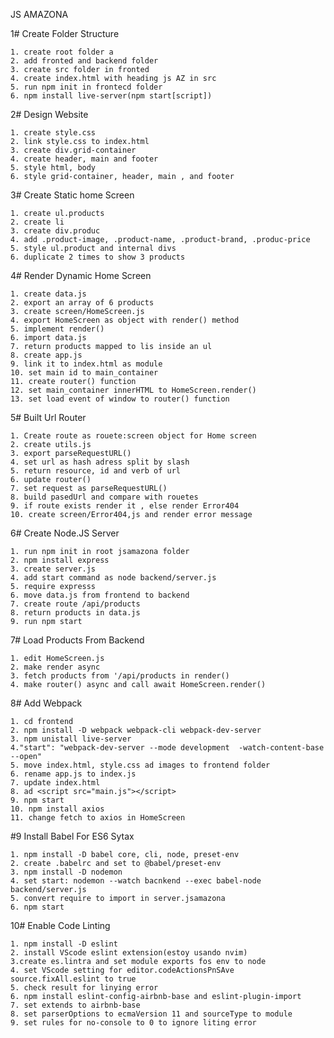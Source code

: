 JS AMAZONA 

1# Create Folder Structure

    1. create root folder a
    2. add fronted and backend folder
    3. create src folder in fronted
    4. create index.html with heading js AZ in src
    5. run npm init in frontecd folder
    6. npm install live-server(npm start[script]) 

2# Design Website

    1. create style.css
    2. link style.css to index.html
    3. create div.grid-container
    4. create header, main and footer
    5. style html, body
    6. style grid-container, header, main , and footer

3# Create Static home Screen

    1. create ul.products
    2. create li 
    3. create div.produc
    4. add .product-image, .product-name, .product-brand, .produc-price
    5. style ul.product and internal divs
    6. duplicate 2 times to show 3 products

4# Render Dynamic Home Screen 

    1. create data.js
    2. export an array of 6 products
    3. create screen/HomeScreen.js
    4. export HomeScreen as object with render() method
    5. implement render()
    6. import data.js
    7. return products mapped to lis inside an ul
    8. create app.js 
    9. link it to index.html as module 
    10. set main id to main_container
    11. create router() function 
    12. set main_container innerHTML to HomeScreen.render()
    13. set load event of window to router() function  

5# Built Url Router
    
    1. Create route as rouete:screen object for Home screen 
    2. create utils.js
    3. export parseRequestURL()
    4. set url as hash adress split by slash
    5. return resource, id and verb of url 
    6. update router()
    7. set request as parseRequestURL()
    8. build pasedUrl and compare with rouetes
    9. if route exists render it , else render Error404
    10. create screen/Error404,js and render error message

6# Create Node.JS Server
    
    1. run npm init in root jsamazona folder
    2. npm install express
    3. create server.js
    4. add start command as node backend/server.js
    5. require expresss 
    6. move data.js from frontend to backend
    7. create route /api/products
    8. return products in data.js 
    9. run npm start

7# Load Products From Backend

    1. edit HomeScreen.js
    2. make render async
    3. fetch products from '/api/products in render()
    4. make router() async and call await HomeScreen.render()
    
8# Add Webpack 

    1. cd frontend 
    2. npm install -D webpack webpack-cli webpack-dev-server
    3. npm unistall live-server
    4."start": "webpack-dev-server --mode development  -watch-content-base --open"
    5. move index.html, style.css ad images to frontend folder
    6. rename app.js to index.js 
    7. update index.html
    8. ad <script src="main.js"></script>
    9. npm start
    10. npm install axios
    11. change fetch to axios in HomeScreen
    
#9 Install Babel For ES6 Sytax

    1. npm install -D babel core, cli, node, preset-env
    2. create .babelrc and set to @babel/preset-env
    3. npm install -D nodemon 
    4. set start: nodemon --watch bacnkend --exec babel-node backend/server.js
    5. convert require to import in server.jsamazona
    6. npm start

10# Enable Code Linting 

    1. npm install -D eslint
    2. install VScode eslint extension(estoy usando nvim)
    3.create es.lintra and set module exports fos env to node 
    4. set VScode setting for editor.codeActionsPnSAve source.fixAll.eslint to true
    5. check result for linying error
    6. npm install eslint-config-airbnb-base and eslint-plugin-import 
    7. set extends to airbnb-base
    8. set parserOptions to ecmaVersion 11 and sourceType to module
    9. set rules for no-console to 0 to ignore liting error 
